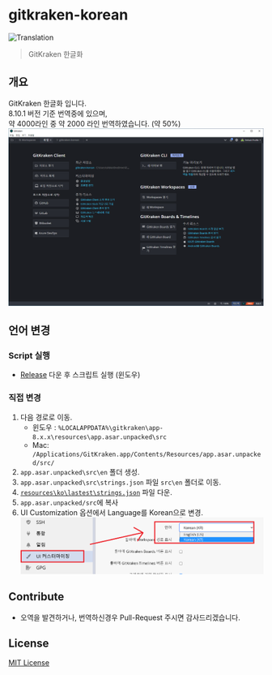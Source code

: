 # gitkraken-korean
![Translation](https://img.shields.io/badge/Translation-43%25-green)
> GitKraken 한글화


## 개요

GitKraken 한글화 입니다.  
8.10.1 버전 기준 번역중에 있으며,  
약 4000라인 중 약 2000 라인 번역하였습니다. (약 50%)  
![Main](.github/images/main.png)



## 언어 변경

### Script 실행
- [Release](https://github.com/shblue21/gitkraken-korean/releases) 다운 후 스크립트 실행 (윈도우)

### 직접 변경
1. 다음 경로로 이동.
   - 윈도우 : `%LOCALAPPDATA%\gitkraken\app-8.x.x\resources\app.asar.unpacked\src`
   - Mac: `/Applications/GitKraken.app/Contents/Resources/app.asar.unpacked/src/`
2. `app.asar.unpacked\src\en` 폴더 생성.
3. `app.asar.unpacked\src\strings.json` 파일 `src\en` 폴더로 이동.
4. [`resources\ko\lastest\strings.json`](https://raw.githubusercontent.com/shblue21/gitkraken-korean/main/resources/ko/lastest/strings.json) 파일 다운.
5. `app.asar.unpacked/src`에 복사
6. UI Customization 옵션에서 Language를 Korean으로 변경.
![uicustomize](.github/images/uicustomize.png)
  

## Contribute

- 오역을 발견하거나, 번역하신경우 Pull-Request 주시면 감사드리겠습니다.

## License
[MIT License](https://raw.githubusercontent.com/shblue21/gitkraken-korean/main/LICENSE)